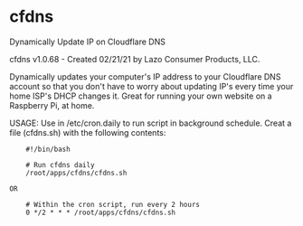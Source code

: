 # cfdns
Dynamically Update IP on Cloudflare DNS

cfdns v1.0.68 - Created 02/21/21
by Lazo Consumer Products, LLC.

Dynamically updates your computer's IP address to your Cloudflare DNS account so that you don't have to worry about updating IP's every time your home ISP's DHCP changes it. Great for running your own website on a Raspberry Pi, at home.

  USAGE:
    Use in /etc/cron.daily to run script in background schedule.
    Creat a file (cfdns.sh) with the following contents: 

        #!/bin/bash

        # Run cfdns daily
        /root/apps/cfdns/cfdns.sh

    OR

        # Within the cron script, run every 2 hours
        0 */2 * * * /root/apps/cfdns/cfdns.sh

